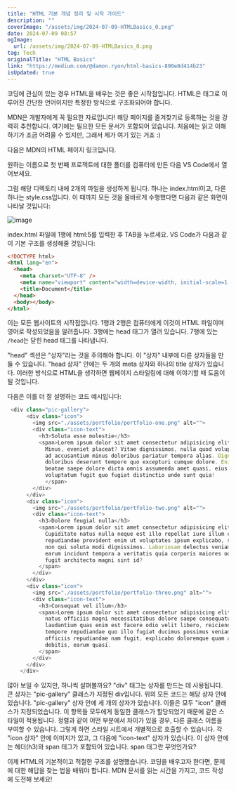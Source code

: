 ```yaml
---
title: "HTML 기본 개념 정리 및 시작 가이드"
description: ""
coverImage: "/assets/img/2024-07-09-HTMLBasics_0.png"
date: 2024-07-09 08:57
ogImage:
  url: /assets/img/2024-07-09-HTMLBasics_0.png
tag: Tech
originalTitle: "HTML Basics"
link: "https://medium.com/@damon.ryon/html-basics-890e8d414b23"
isUpdated: true
---
```


코딩에 관심이 있는 경우 HTML을 배우는 것은 좋은 시작점입니다. HTML은 태그로 이루어진 간단한 언어이지만 특정한 방식으로 구조화되어야 합니다.

MDN은 개발자에게 꼭 필요한 자료입니다! 해당 페이지를 즐겨찾기로 등록하는 것을 강력히 추천합니다. 여기에는 필요한 모든 문서가 포함되어 있습니다. 처음에는 읽고 이해하기가 조금 어려울 수 있지만, 그래서 제가 여기 있는 거죠 :)

다음은 MDN의 HTML 페이지 링크입니다.

원하는 이름으로 첫 번째 프로젝트에 대한 폴더를 컴퓨터에 만든 다음 VS Code에서 열어보세요.

<!-- seedividend - 사각형 -->

<ins class="adsbygoogle"
     style="display:block"
     data-ad-client="ca-pub-4877378276818686"
     data-ad-slot="1898504329"
     data-ad-format="auto"
     data-full-width-responsive="true"></ins>

<script>
     (adsbygoogle = window.adsbygoogle || []).push({});
</script>

그럼 해당 디렉토리 내에 2개의 파일을 생성하게 됩니다. 하나는 index.html이고, 다른 하나는 style.css입니다. 이 때까지 모든 것을 올바르게 수행했다면 다음과 같은 화면이 나타날 것입니다:

![image](/assets/img/2024-07-09-HTMLBasics_0.png)

index.html 파일에 1행에 html:5를 입력한 후 TAB을 누르세요. VS Code가 다음과 같이 기본 구조를 생성해줄 것입니다:

```html
<!DOCTYPE html>
<html lang="en">
  <head>
    <meta charset="UTF-8" />
    <meta name="viewport" content="width=device-width, initial-scale=1.0" />
    <title>Document</title>
  </head>
  <body></body>
</html>
```

<!-- seedividend - 사각형 -->

<ins class="adsbygoogle"
     style="display:block"
     data-ad-client="ca-pub-4877378276818686"
     data-ad-slot="1898504329"
     data-ad-format="auto"
     data-full-width-responsive="true"></ins>

<script>
     (adsbygoogle = window.adsbygoogle || []).push({});
</script>

이는 모든 웹사이트의 시작점입니다. 1행과 2행은 컴퓨터에게 이것이 HTML 파일이며 영어로 작성되었음을 알려줍니다. 3행에는 head 태그가 열려 있습니다. 7행에 있는 `/head`는 닫힌 head 태그를 나타냅니다.

"head" 섹션은 "상자"라는 것을 주의해야 합니다. 이 "상자" 내부에 다른 상자들을 만들 수 있습니다. "head 상자" 안에는 두 개의 meta 상자와 하나의 title 상자가 있습니다. 이러한 방식으로 HTML을 생각하면 웹페이지 스타일링에 대해 이야기할 때 도움이 될 것입니다.

다음은 이를 더 잘 설명하는 코드 예시입니다:

```js
 <div class="pic-gallery">
      <div class="icon">
        <img src="./assets/portfolio/portfolio-one.png" alt="">
        <div class="icon-text">
          <h3>Soluta esse molestie</h3>
          <span>Lorem ipsum dolor sit amet consectetur adipisicing elit.
            Minus, eveniet placeat? Vitae dignissimos, nulla quod voluptatum
            ad accusantium minus doloribus pariatur tempora alias. Dignissimos
            doloribus deserunt tempore quo excepturi cumque dolore. Enim
            beatae saepe dolore dicta omnis assumenda amet quasi, eius quas
            voluptatum fugit quo fugiat distinctio unde sunt quia!
            </span>
        </div>
      </div>
      <div class="icon">
        <img src="./assets/portfolio/portfolio-two.png" alt="">
        <div class="icon-text">
          <h3>Dolore feugial nulla</h3>
          <span>Lorem ipsum dolor sit amet consectetur adipisicing elit.
            Cupiditate natus nulla neque est illo repellat iure illum consectetur
            repudiandae provident enim ut voluptates ipsum explicabo, suscipit
            non qui soluta modi dignissimos. Laboriosam delectus veniam nihil
            earum incidunt tempora a veritatis quia corporis maiores odit voluptate,
            fugit architecto magni sint id?
          </span>
        </div>
      </div>
      <div class="icon">
        <img src="./assets/portfolio/portfolio-three.png" alt="">
        <div class="icon-text">
          <h3>Consequat vel illum</h3>
          <span>Lorem ipsum dolor sit amet consectetur adipisicing elit. Repellendus
            natus officiis magni necessitatibus dolore saepe consequatur rem praesentium
            laudantium quas enim est facere odio velit libero, reiciendis ullam similique,
            tempore repudiandae quo illo fugiat ducimus possimus veniam? Temporibus,
            officiis repudiandae nam fugit, explicabo doloremque quam autem consequatur
            debitis, earum quasi.
          </span>
        </div>
      </div>
    </div>
```

<!-- seedividend - 사각형 -->

<ins class="adsbygoogle"
     style="display:block"
     data-ad-client="ca-pub-4877378276818686"
     data-ad-slot="1898504329"
     data-ad-format="auto"
     data-full-width-responsive="true"></ins>

<script>
     (adsbygoogle = window.adsbygoogle || []).push({});
</script>

많아 보일 수 있지만, 하나씩 살펴볼까요? "div" 태그는 상자를 만드는 데 사용됩니다. 큰 상자는 "pic-gallery" 클래스가 지정된 div입니다. 위의 모든 코드는 해당 상자 안에 있습니다. "pic-gallery" 상자 안에 세 개의 상자가 있습니다. 이들은 모두 "icon" 클래스가 지정되었습니다. 이 항목들 모두에게 동일한 클래스가 할당되었기 때문에 같은 스타일이 적용됩니다. 정렬과 같이 어떤 부분에서 차이가 있을 경우, 다른 클래스 이름을 부여할 수 있습니다. 그렇게 하면 스타일 시트에서 개별적으로 호출할 수 있습니다. 각 "icon 상자" 안에 이미지가 있고, 그 다음에 "icon-text" 상자가 있습니다. 이 상자 안에는 헤더(h3)와 span 태그가 포함되어 있습니다. span 태그란 무엇인가요?

이제 HTML의 기본적이고 적절한 구조를 설명했습니다. 코딩을 배우고자 한다면, 문제에 대한 해답을 찾는 법을 배워야 합니다. MDN 문서를 읽는 시간을 가지고, 코드 작성에 도전해 보세요!
